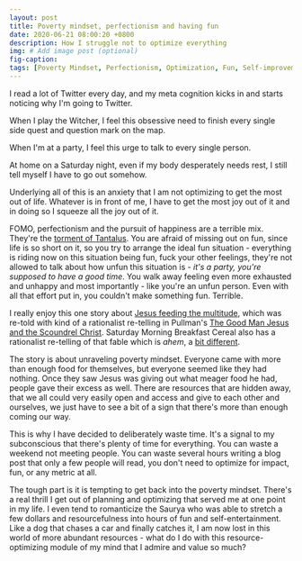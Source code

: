 ```yaml
---
layout: post
title: Poverty mindset, perfectionism and having fun
date: 2020-06-21 08:00:20 +0800
description: How I struggle not to optimize everything
img: # Add image post (optional)
fig-caption: 
tags: [Poverty Mindset, Perfectionism, Optimization, Fun, Self-improvement, Metacognition]
---
```


I read a lot of Twitter every day, and my meta cognition kicks in and starts noticing why I'm going to Twitter.

When I play the Witcher, I feel this obsessive need to finish every single side quest and question mark on the map.

When I'm at a party, I feel this urge to talk to every single person.

At home on a Saturday night, even if my body desperately needs rest, I still tell myself I have to go out somehow.

Underlying all of this is an anxiety that I am not optimizing to get the most out of life. Whatever is in front of me, I have to get the most joy out of it and in doing so I squeeze all the joy out of it.

FOMO, perfectionism and the pursuit of happiness are a terrible mix. They're the [torment of Tantalus](https://en.wikipedia.org/wiki/Tantalus). You are afraid of missing out on fun, since life is so short on it, so you try to arrange the ideal fun situation - everything is riding now on this situation being fun, fuck your other feelings, they're not allowed to talk about how unfun this situation is - _it's a party, you're supposed to have a good time_. You walk away feeling even more exhausted and unhappy and most importantly - like you're an unfun person. Even with all that effort put in, you couldn't make something fun. Terrible.

I really enjoy this one story about [Jesus feeding the multitude](https://en.wikipedia.org/wiki/Feeding_the_multitude), which was re-told with kind of a rationalist re-telling in Pullman's [The Good Man Jesus and the Scoundrel Christ](https://www.theguardian.com/books/2010/apr/04/scoundrel-christ-pullman-review). Saturday Morning Breakfast Cereal also has a rationalist re-telling of that fable which is _ahem_, a [bit different](https://www.smbc-comics.com/index.php?id=1115).

The story is about unraveling poverty mindset. Everyone came with more than enough food for themselves, but everyone seemed like they had nothing. Once they saw Jesus was giving out what meager food he had, people gave their excess as well. There are resources that are hidden away, that we all could very easily open and access and give to each other and ourselves, we just have to see a bit of a sign that there's more than enough coming our way.

This is why I have decided to deliberately waste time. It's a signal to my subconscious that there's plenty of time for everything. You can waste a weekend not meeting people. You can waste several hours writing a blog post that only a few people will read, you don't need to optimize for impact, fun, or any metric at all.

The tough part is it is tempting to get back into the poverty mindset. There's a real thrill I get out of planning and optimizing that served me at one point in my life. I even tend to romanticize the Saurya who was able to stretch a few dollars and resourcefulness into hours of fun and self-entertainment. Like a dog that chases a car and finally catches it, I am now lost in this world of more abundant resources - what do I do with this resource-optimizing module of my mind that I admire and value so much?
